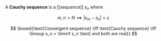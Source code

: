 A **Cauchy sequence** is a [[sequence]] $s_n$ where

$$
m, n > N \implies |s_m - s_n| < \epsilon
$$


$$
\boxed{\text{Convergent sequence} \iff \text{Cauchy sequence} \iff \limsup s_n = \liminf s_n \text{ and both are real}}
$$